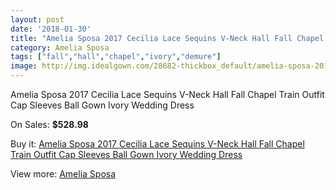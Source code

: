 ```yaml
---
layout: post
date: '2018-01-30'
title: "Amelia Sposa 2017 Cecilia Lace Sequins V-Neck Hall Fall Chapel Train Outfit Cap Sleeves Ball Gown Ivory Wedding Dress"
category: Amelia Sposa
tags: ["fall","hall","chapel","ivory","demure"]
image: http://img.idealgown.com/28682-thickbox_default/amelia-sposa-2017-cecilia-lace-sequins-v-neck-hall-fall-chapel-train-outfit-cap-sleeves-ball-gown-ivory-wedding-dress.jpg
---
```

Amelia Sposa 2017 Cecilia Lace Sequins V-Neck Hall Fall Chapel Train Outfit Cap Sleeves Ball Gown Ivory Wedding Dress

On Sales: **$528.98**
<a href="https://www.idealgown.com/en/amelia-sposa/10953-amelia-sposa-2017-cecilia-lace-sequins-v-neck-hall-fall-chapel-train-outfit-cap-sleeves-ball-gown-ivory-wedding-dress.html"><amp-img layout="responsive" width="600" height="600" src="//img.idealgown.com/28682-thickbox_default/amelia-sposa-2017-cecilia-lace-sequins-v-neck-hall-fall-chapel-train-outfit-cap-sleeves-ball-gown-ivory-wedding-dress.jpg" alt="Amelia Sposa 2017 Cecilia Lace Sequins V-Neck Hall Fall Chapel Train Outfit Cap Sleeves Ball Gown Ivory Wedding Dress 0" /></a>
<a href="https://www.idealgown.com/en/amelia-sposa/10953-amelia-sposa-2017-cecilia-lace-sequins-v-neck-hall-fall-chapel-train-outfit-cap-sleeves-ball-gown-ivory-wedding-dress.html"><amp-img layout="responsive" width="600" height="600" src="//img.idealgown.com/28692-thickbox_default/amelia-sposa-2017-cecilia-lace-sequins-v-neck-hall-fall-chapel-train-outfit-cap-sleeves-ball-gown-ivory-wedding-dress.jpg" alt="Amelia Sposa 2017 Cecilia Lace Sequins V-Neck Hall Fall Chapel Train Outfit Cap Sleeves Ball Gown Ivory Wedding Dress 1" /></a>
<a href="https://www.idealgown.com/en/amelia-sposa/10953-amelia-sposa-2017-cecilia-lace-sequins-v-neck-hall-fall-chapel-train-outfit-cap-sleeves-ball-gown-ivory-wedding-dress.html"><amp-img layout="responsive" width="600" height="600" src="//img.idealgown.com/28691-thickbox_default/amelia-sposa-2017-cecilia-lace-sequins-v-neck-hall-fall-chapel-train-outfit-cap-sleeves-ball-gown-ivory-wedding-dress.jpg" alt="Amelia Sposa 2017 Cecilia Lace Sequins V-Neck Hall Fall Chapel Train Outfit Cap Sleeves Ball Gown Ivory Wedding Dress 2" /></a>
<a href="https://www.idealgown.com/en/amelia-sposa/10953-amelia-sposa-2017-cecilia-lace-sequins-v-neck-hall-fall-chapel-train-outfit-cap-sleeves-ball-gown-ivory-wedding-dress.html"><amp-img layout="responsive" width="600" height="600" src="//img.idealgown.com/28690-thickbox_default/amelia-sposa-2017-cecilia-lace-sequins-v-neck-hall-fall-chapel-train-outfit-cap-sleeves-ball-gown-ivory-wedding-dress.jpg" alt="Amelia Sposa 2017 Cecilia Lace Sequins V-Neck Hall Fall Chapel Train Outfit Cap Sleeves Ball Gown Ivory Wedding Dress 3" /></a>
<a href="https://www.idealgown.com/en/amelia-sposa/10953-amelia-sposa-2017-cecilia-lace-sequins-v-neck-hall-fall-chapel-train-outfit-cap-sleeves-ball-gown-ivory-wedding-dress.html"><amp-img layout="responsive" width="600" height="600" src="//img.idealgown.com/28689-thickbox_default/amelia-sposa-2017-cecilia-lace-sequins-v-neck-hall-fall-chapel-train-outfit-cap-sleeves-ball-gown-ivory-wedding-dress.jpg" alt="Amelia Sposa 2017 Cecilia Lace Sequins V-Neck Hall Fall Chapel Train Outfit Cap Sleeves Ball Gown Ivory Wedding Dress 4" /></a>
<a href="https://www.idealgown.com/en/amelia-sposa/10953-amelia-sposa-2017-cecilia-lace-sequins-v-neck-hall-fall-chapel-train-outfit-cap-sleeves-ball-gown-ivory-wedding-dress.html"><amp-img layout="responsive" width="600" height="600" src="//img.idealgown.com/28688-thickbox_default/amelia-sposa-2017-cecilia-lace-sequins-v-neck-hall-fall-chapel-train-outfit-cap-sleeves-ball-gown-ivory-wedding-dress.jpg" alt="Amelia Sposa 2017 Cecilia Lace Sequins V-Neck Hall Fall Chapel Train Outfit Cap Sleeves Ball Gown Ivory Wedding Dress 5" /></a>
<a href="https://www.idealgown.com/en/amelia-sposa/10953-amelia-sposa-2017-cecilia-lace-sequins-v-neck-hall-fall-chapel-train-outfit-cap-sleeves-ball-gown-ivory-wedding-dress.html"><amp-img layout="responsive" width="600" height="600" src="//img.idealgown.com/28687-thickbox_default/amelia-sposa-2017-cecilia-lace-sequins-v-neck-hall-fall-chapel-train-outfit-cap-sleeves-ball-gown-ivory-wedding-dress.jpg" alt="Amelia Sposa 2017 Cecilia Lace Sequins V-Neck Hall Fall Chapel Train Outfit Cap Sleeves Ball Gown Ivory Wedding Dress 6" /></a>
<a href="https://www.idealgown.com/en/amelia-sposa/10953-amelia-sposa-2017-cecilia-lace-sequins-v-neck-hall-fall-chapel-train-outfit-cap-sleeves-ball-gown-ivory-wedding-dress.html"><amp-img layout="responsive" width="600" height="600" src="//img.idealgown.com/28686-thickbox_default/amelia-sposa-2017-cecilia-lace-sequins-v-neck-hall-fall-chapel-train-outfit-cap-sleeves-ball-gown-ivory-wedding-dress.jpg" alt="Amelia Sposa 2017 Cecilia Lace Sequins V-Neck Hall Fall Chapel Train Outfit Cap Sleeves Ball Gown Ivory Wedding Dress 7" /></a>
<a href="https://www.idealgown.com/en/amelia-sposa/10953-amelia-sposa-2017-cecilia-lace-sequins-v-neck-hall-fall-chapel-train-outfit-cap-sleeves-ball-gown-ivory-wedding-dress.html"><amp-img layout="responsive" width="600" height="600" src="//img.idealgown.com/28685-thickbox_default/amelia-sposa-2017-cecilia-lace-sequins-v-neck-hall-fall-chapel-train-outfit-cap-sleeves-ball-gown-ivory-wedding-dress.jpg" alt="Amelia Sposa 2017 Cecilia Lace Sequins V-Neck Hall Fall Chapel Train Outfit Cap Sleeves Ball Gown Ivory Wedding Dress 8" /></a>
<a href="https://www.idealgown.com/en/amelia-sposa/10953-amelia-sposa-2017-cecilia-lace-sequins-v-neck-hall-fall-chapel-train-outfit-cap-sleeves-ball-gown-ivory-wedding-dress.html"><amp-img layout="responsive" width="600" height="600" src="//img.idealgown.com/28684-thickbox_default/amelia-sposa-2017-cecilia-lace-sequins-v-neck-hall-fall-chapel-train-outfit-cap-sleeves-ball-gown-ivory-wedding-dress.jpg" alt="Amelia Sposa 2017 Cecilia Lace Sequins V-Neck Hall Fall Chapel Train Outfit Cap Sleeves Ball Gown Ivory Wedding Dress 9" /></a>
<a href="https://www.idealgown.com/en/amelia-sposa/10953-amelia-sposa-2017-cecilia-lace-sequins-v-neck-hall-fall-chapel-train-outfit-cap-sleeves-ball-gown-ivory-wedding-dress.html"><amp-img layout="responsive" width="600" height="600" src="//img.idealgown.com/28683-thickbox_default/amelia-sposa-2017-cecilia-lace-sequins-v-neck-hall-fall-chapel-train-outfit-cap-sleeves-ball-gown-ivory-wedding-dress.jpg" alt="Amelia Sposa 2017 Cecilia Lace Sequins V-Neck Hall Fall Chapel Train Outfit Cap Sleeves Ball Gown Ivory Wedding Dress 10" /></a>

Buy it: [Amelia Sposa 2017 Cecilia Lace Sequins V-Neck Hall Fall Chapel Train Outfit Cap Sleeves Ball Gown Ivory Wedding Dress](https://www.idealgown.com/en/amelia-sposa/10953-amelia-sposa-2017-cecilia-lace-sequins-v-neck-hall-fall-chapel-train-outfit-cap-sleeves-ball-gown-ivory-wedding-dress.html "Amelia Sposa 2017 Cecilia Lace Sequins V-Neck Hall Fall Chapel Train Outfit Cap Sleeves Ball Gown Ivory Wedding Dress")

View more: [Amelia Sposa](https://www.idealgown.com/en/154-amelia-sposa "Amelia Sposa")